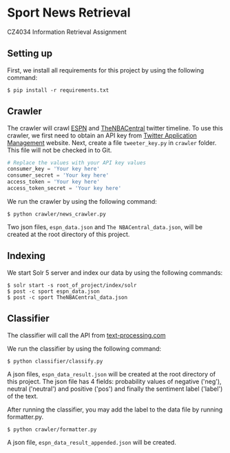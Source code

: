 # Sport News Retrieval

CZ4034 Information Retrieval Assignment

## Setting up

First, we install all requirements for this project by using the following command:

```Shell
$ pip install -r requirements.txt
```

## Crawler

The crawler will crawl [ESPN](https://twitter.com/espn?lang=en) and [TheNBACentral](https://twitter.com/TheNBACentral?lang=en) twitter timeline. To use this crawler, we first need to obtain an API key from [Twitter Application Management](https://apps.twitter.com) website. Next, create a file `tweeter_key.py` in `crawler` folder. This file will not be checked in to Git. 

```Python
# Replace the values with your API key values
consumer_key = 'Your key here'
consumer_secret = 'Your key here'
access_token = 'Your key here'
access_token_secret = 'Your key here'
```

We run the crawler by using the following command:

```Shell
$ python crawler/news_crawler.py
```

Two json files, `espn_data.json` and `The NBACentral_data.json`, will be created at the root directory of this project.

## Indexing

We start Solr 5 server and index our data by using the following commands:

```Shell
$ solr start -s root_of_project/index/solr
$ post -c sport espn_data.json
$ post -c sport TheNBACentral_data.json
```
## Classifier

The classifier will call the API from [text-processing.com](text-processing.com/api) 


We run the classifier by using the following command:

```Shell
$ python classifier/classify.py
```

A json files, `espn_data_result.json`  will be created at the root directory of this project. The json file has 4 fields: probability values of negative ('neg'), neutral ('neutral') and positive ('pos') and finally the sentiment label ('label') of the text.

After running the classifier, you may add the label to the data file by running formatter.py. 

```Shell
$ python crawler/formatter.py
```

A json file, `espn_data_result_appended.json` will be created. 